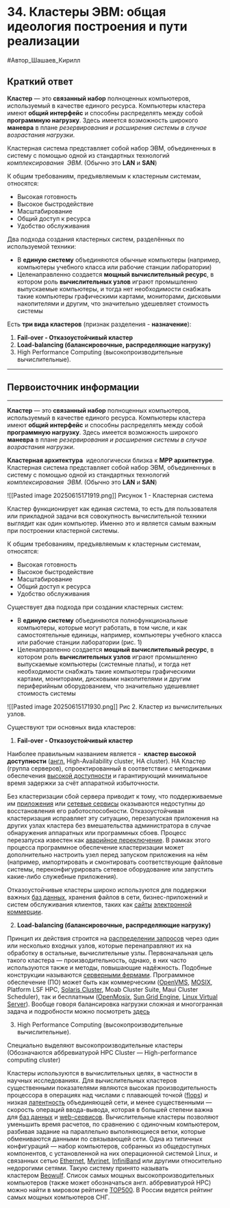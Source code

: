 # 34. Кластеры ЭВМ: общая идеология построения и пути реализации

#Автор_Шашаев_Кирилл 

## Краткий ответ

**Кластер** — это **связанный набор** полноценных компьютеров, используемый в качестве единого ресурса. Компьютеры кластера имеют **общий интерфейс** и способны распределять между собой **программную нагрузку**. Здесь имеется возможность широкого **маневра** в плане *резервирования и расширения системы в случае возрастания нагрузки*.

 Кластерная система представляет собой набор ЭВМ, объединенных в систему с помощью одной из стандартных технологий *комплексирования  ЭВМ*. (Обычно это **LAN** и **SAN**)

К общим требованиям, предъявляемым к кластерным системам, относятся:
- Высокая готовность
- Высокое быстродействие
- Масштабирование
- Общий доступ к ресурса
- Удобство обслуживания

Два подхода создания кластерных систем, разделённых по используемой техники:
- В **единую систему** объединяются обычные компьютеры (например, компьютеры учебного класса или рабочие станции лаборатории)
- Целенаправленно создается **мощный вычислительный ресурс**, в котором роль **вычислительных узлов** играют промышленно выпускаемые компьютеры, и тогда нет необходимости снабжать такие компьютеры графическими картами, мониторами, дисковыми накопителями и другим, что значительно удешевляет стоимость системы

Есть **три вида кластеров** (признак разделения  - **назначение**):
1. **Fail-over - Отказоустойчивый кластер**
2. **Load-balancing (балансировочные, распределяющие нагрузку)**
3. High Performance Computing (высокопроизводительные вычислительные).

---
## Первоисточник информации
---
**Кластер** — это **связанный набор** полноценных компьютеров, используемый в качестве единого ресурса. Компьютеры кластера имеют **общий интерфейс** и способны распределять между собой **программную нагрузку**. Здесь имеется возможность широкого **маневра** в плане *резервирования и расширения системы в случае возрастания нагрузки*.

**Кластерная архитектура**  идеологически близка к **MPP архитектуре**. Кластерная система представляет собой набор ЭВМ, объединенных в систему с помощью одной из стандартных технологий *комплексирования  ЭВМ*. (Обычно это **LAN** и **SAN**)

![[Pasted image 20250615171919.png]]
Рисунок 1 - Кластерная система

Кластер функционирует как единая система, то есть для пользователя или прикладной задачи вся совокупность вычислительной техники выглядит как один компьютер. Именно это и является самым важным при построении кластерной системы.

К общим требованиям, предъявляемым к кластерным системам, относятся:
- Высокая готовность
- Высокое быстродействие
- Масштабирование
- Общий доступ к ресурса
- Удобство обслуживания

Существует два подхода при создании кластерных систем:
- В **единую систему** объединяются полнофункциональные компьютеры, которые могут работать, в том числе, и как самостоятельные единицы, например, компьютеры учебного класса или рабочие станции лаборатории (рис. 1)
- Целенаправленно создается **мощный вычислительный ресурс**, в котором роль **вычислительных узлов** играют промышленно выпускаемые компьютеры (системные платы), и тогда нет необходимости снабжать такие компьютеры графическими картами, мониторами, дисковыми накопителями и другим периферийным оборудованием, что значительно удешевляет стоимость системы

![[Pasted image 20250615171930.png]]
Рис 2. Кластер из вычислительных узлов.

Существуют три основных вида кластеров:
1. **Fail-over - Отказоустойчивый кластер**

Наиболее правильным названием является -  **кластер высокой доступности** ([англ.](https://ru.wikipedia.org/wiki/%D0%90%D0%BD%D0%B3%D0%BB%D0%B8%D0%B9%D1%81%D0%BA%D0%B8%D0%B9_%D1%8F%D0%B7%D1%8B%D0%BA "Английский язык") High-Availability cluster, HA cluster). НА Кластер (группа серверов), спроектированный в соответствии с методиками обеспечения [высокой доступности](https://ru.wikipedia.org/wiki/%D0%92%D1%8B%D1%81%D0%BE%D0%BA%D0%B0%D1%8F_%D0%B4%D0%BE%D1%81%D1%82%D1%83%D0%BF%D0%BD%D0%BE%D1%81%D1%82%D1%8C "Высокая доступность") и гарантирующий минимальное время задержки за счёт аппаратной избыточности.

Без кластеризации сбой сервера приводит к тому, что поддерживаемые им [приложения](https://ru.wikipedia.org/wiki/%D0%9F%D1%80%D0%B8%D0%BA%D0%BB%D0%B0%D0%B4%D0%BD%D0%BE%D0%B5_%D0%BF%D1%80%D0%BE%D0%B3%D1%80%D0%B0%D0%BC%D0%BC%D0%BD%D0%BE%D0%B5_%D0%BE%D0%B1%D0%B5%D1%81%D0%BF%D0%B5%D1%87%D0%B5%D0%BD%D0%B8%D0%B5 "Прикладное программное обеспечение") или [сетевые сервисы](https://ru.wikipedia.org/wiki/%D0%A1%D0%B5%D1%82%D0%B5%D0%B2%D1%8B%D0%B5_%D1%81%D0%B5%D1%80%D0%B2%D0%B8%D1%81%D1%8B "Сетевые сервисы") оказываются недоступны до восстановления его работоспособности. Отказоустойчивая кластеризация исправляет эту ситуацию, перезапуская приложения на других узлах кластера без вмешательства администратора в случае обнаружения аппаратных или программных сбоев. Процесс перезапуска известен как [аварийное переключение](https://ru.wikipedia.org/wiki/%D0%90%D0%B2%D0%B0%D1%80%D0%B8%D0%B9%D0%BD%D0%BE%D0%B5_%D0%BF%D0%B5%D1%80%D0%B5%D0%BA%D0%BB%D1%8E%D1%87%D0%B5%D0%BD%D0%B8%D0%B5 "Аварийное переключение"). В рамках этого процесса программное обеспечение кластеризации может дополнительно настроить узел перед запуском приложения на нём (например, импортировать и смонтировать соответствующие файловые системы, переконфигурировать сетевое оборудование или запустить какие-либо служебные приложения).

Отказоустойчивые кластеры широко используются для поддержки важных [баз данных](https://ru.wikipedia.org/wiki/%D0%91%D0%B0%D0%B7%D0%B0_%D0%B4%D0%B0%D0%BD%D0%BD%D1%8B%D1%85 "База данных"), хранения файлов в сети, бизнес-приложений и систем обслуживания клиентов, таких как [сайты](https://ru.wikipedia.org/wiki/%D0%A1%D0%B0%D0%B9%D1%82 "Сайт") [электронной коммерции](https://ru.wikipedia.org/wiki/%D0%AD%D0%BB%D0%B5%D0%BA%D1%82%D1%80%D0%BE%D0%BD%D0%BD%D0%B0%D1%8F_%D0%BA%D0%BE%D0%BC%D0%BC%D0%B5%D1%80%D1%86%D0%B8%D1%8F "Электронная коммерция").

2. **Load-balancing (балансировочные, распределяющие нагрузку)**

Принцип их действия строится на [распределении запросов](https://ru.wikipedia.org/wiki/%D0%91%D0%B0%D0%BB%D0%B0%D0%BD%D1%81%D0%B8%D1%80%D0%BE%D0%B2%D0%BA%D0%B0_%D0%BD%D0%B0%D0%B3%D1%80%D1%83%D0%B7%D0%BA%D0%B8 "Балансировка нагрузки") через один или несколько входных узлов, которые перенаправляют их на обработку в остальные, вычислительные узлы. Первоначальная цель такого кластера — производительность, однако, в них часто используются также и методы, повышающие надёжность. Подобные конструкции называются [серверными фермами](https://ru.wikipedia.org/wiki/%D0%A1%D0%B5%D1%80%D0%B2%D0%B5%D1%80%D0%BD%D0%B0%D1%8F_%D1%84%D0%B5%D1%80%D0%BC%D0%B0 "Серверная ферма"). Программное обеспечение (ПО) может быть как коммерческим ([OpenVMS](https://ru.wikipedia.org/wiki/OpenVMS "OpenVMS"), [MOSIX](https://ru.wikipedia.org/wiki/MOSIX "MOSIX"), Platform LSF HPC, [Solaris Cluster](https://ru.wikipedia.org/wiki/Solaris_Cluster "Solaris Cluster"), Moab Cluster Suite, Maui Cluster Scheduler), так и бесплатным ([OpenMosix](https://ru.wikipedia.org/wiki/OpenMosix "OpenMosix"), [Sun Grid Engine](https://ru.wikipedia.org/wiki/Sun_Grid_Engine "Sun Grid Engine"), [Linux Virtual Server](https://ru.wikipedia.org/wiki/Linux_Virtual_Server "Linux Virtual Server")). Вообще говоря балансировка нагрузки сложная и многогранная задача и подробности можно посмотреть [здесь](https://medium.com/southbridge/introduction-to-modern-network-load-balancing-and-proxying-52e8ca36adde)

3. High Performance Computing (высокопроизводительные вычислительные).

Специально выделяют высокопроизводительные кластеры (Обозначаются аббревиатурой HPC Cluster — High-performance computing cluster)

Кластеры используются в вычислительных целях, в частности в научных исследованиях. Для вычислительных кластеров существенными показателями являются высокая производительность процессора в операциях над числами с плавающей точкой ([flops](https://ru.wikipedia.org/wiki/FLOPS "FLOPS")) и низкая [латентность](https://ru.wikipedia.org/wiki/%D0%9B%D0%B0%D1%82%D0%B5%D0%BD%D1%82%D0%BD%D0%BE%D1%81%D1%82%D1%8C "Латентность") объединяющей сети, и менее существенными — скорость операций ввода-вывода, которая в большей степени важна для [баз данных](https://ru.wikipedia.org/wiki/%D0%91%D0%B0%D0%B7%D0%B0_%D0%B4%D0%B0%D0%BD%D0%BD%D1%8B%D1%85 "База данных") и [web-сервисов](https://ru.wikipedia.org/wiki/%D0%92%D0%B5%D0%B1-%D1%81%D0%BB%D1%83%D0%B6%D0%B1%D0%B0 "Веб-служба"). Вычислительные кластеры позволяют уменьшить время расчетов, по сравнению с одиночным компьютером, разбивая задание на параллельно выполняющиеся ветки, которые обмениваются данными по связывающей сети. Одна из типичных конфигураций — набор компьютеров, собранных из общедоступных компонентов, с установленной на них операционной системой Linux, и связанных сетью [Ethernet](https://ru.wikipedia.org/wiki/Ethernet "Ethernet"), [Myrinet](https://ru.wikipedia.org/wiki/Myrinet "Myrinet"), [InfiniBand](https://ru.wikipedia.org/wiki/InfiniBand "InfiniBand") или другими относительно недорогими сетями. Такую систему принято называть кластером [Beowulf](https://ru.wikipedia.org/wiki/Beowulf_\(%D0%BA%D0%BB%D0%B0%D1%81%D1%82%D0%B5%D1%80\) "Beowulf (кластер)"). Список самых мощных высокопроизводительных компьютеров (также может обозначаться англ. аббревиатурой HPC) можно найти в мировом рейтинге [TOP500](https://ru.wikipedia.org/wiki/TOP500 "TOP500"). В России ведется рейтинг самых мощных компьютеров СНГ.